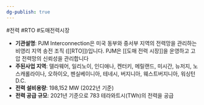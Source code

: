 ```yaml
---
dg-publish: true
---
```

#전력 #RTO #도매전력시장 

- **기관설명**: PJM Interconnection은 미국 동부와 중서부 지역의 전력망을 관리하는 비영리 지역 송전 조직 ([[RTO]])입니다. PJM은 [[도매 전력 시장]]을 운영하고 고압 전력망의 신뢰성을 관리합니다
- **주된사업 지역**: 델라웨어, 일리노이, 인디애나, 켄터키, 메릴랜드, 미시간, 뉴저지, 노스캐롤라이나, 오하이오, 펜실베이니아, 테네시, 버지니아, 웨스트버지니아, 워싱턴 D.C.
- **전력 설비용량**: 198,152 MW (2022년 기준)
- **전력 공급 규모**: 2021년 기준으로 783 테라와트시(TWh)의 전력을 공급